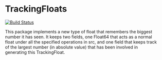 # TrackingFloats

[![Build Status](https://github.com/TrackingFloats.jl/actions/workflows/CI.yml/badge.svg?branch=main)](https://github.com/TrackingFloats.jl/actions/workflows/CI.yml?query=branch%3Amain)

This package implements a new type of float that remembers the biggest number it has seen. It keeps two fields, one Float64 that acts as a normal float under all the specified operations in src, and one field that keeps track of the largest number (in absolute value) that has been involved in generating this TrackingFloat.
